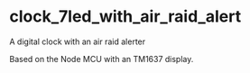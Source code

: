 # clock_7led_with_air_raid_alert
 A digital clock with an air raid alerter

Based on the Node MCU with an TM1637 display.
